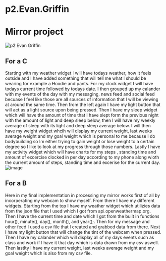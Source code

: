 # p2.Evan.Griffin
# Mirror project
![p2 Evan Griffin](https://user-images.githubusercontent.com/98298864/201768065-26fc9ef3-152f-4898-aa28-ffb4732449a4.png)
## For a C
Starting with my weather widget I will have todays weather, how it feels outside and I have added something that will tell me what I should be wearing for example a Hoodie and pants.
For my clock widget I will have todays current time followed by todays date.
I then grouped up my calander with my events of the day with my messaging, news feed and social feed becuase I feel like those are all sources of information that I will be viewing at around the same time.
Then from the left again I have my light button that will act as a light source upon being pressed.
Then I have my sleep widget which will have the amount of time that I have slept form the previous night with the amount of light and deep sleep below, then I will have my weekly average of sleep with its light and deep sleep average below.
I will then have my weight widget whcih will display my current weight, last weeks average weight and my goal weight which is personal to me because I do bodybuilding so Im either trying to gain weight or lose weight to a certain degree so I like to look at my progress through those numbers. 
Lastly I have my activity widget which will have charts for my steps , standing time and amount of excercise clocked in per day according to my phone along wioth the current amount of steps, standing time and excerise for the current day. 
![image](https://user-images.githubusercontent.com/98298864/202089158-09da47e5-d321-442a-a5c9-795eb55d3075.png)
## For a B
Here in my final implementation in processing my mirror works first of all by incorperating my webcam to show myself. From there I have my different widgets. Starting from the top I have my weather widget which utilizies data from the json file that I used which I got from api.openweathermap.org. Then I have the current time and date which I got from the built in functions hour(), minute(), day(), month(), and year();. Then for my message and other feed I used a csv file that I created and grabbed data from there. Next I have my light button that will change the tint of the webcam when pressed. Then I have my calander which will display all of my days events such as class and work if I have it that day which is data drawn from my csv aswell. Then lastlty I have my current weight, last weeks average weight and my goal weight which is also from my csv file. 
